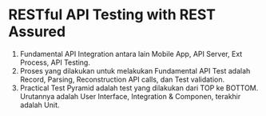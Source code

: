 # RESTful API Testing with REST Assured

1. Fundamental API Integration antara lain Mobile App, API Server, Ext Process, API Testing. 
2. Proses yang dilakukan untuk melakukan Fundamental API Test adalah Record, Parsing, Reconstruction API calls, dan Test validation.
3. Practical Test Pyramid adalah test yang dilakukan dari TOP ke BOTTOM. Urutannya adalah User Interface, Integration & Componen, terakhir adalah Unit.